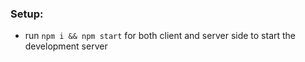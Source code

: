 
### Setup:
- run ```npm i && npm start``` for both client and server side to start the development server
